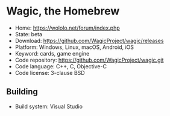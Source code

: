 # Wagic, the Homebrew

- Home: https://wololo.net/forum/index.php
- State: beta
- Download: https://github.com/WagicProject/wagic/releases
- Platform: Windows, Linux, macOS, Android, iOS
- Keyword: cards, game engine
- Code repository: https://github.com/WagicProject/wagic.git
- Code language: C++, C, Objective-C
- Code license: 3-clause BSD

## Building

- Build system: Visual Studio
